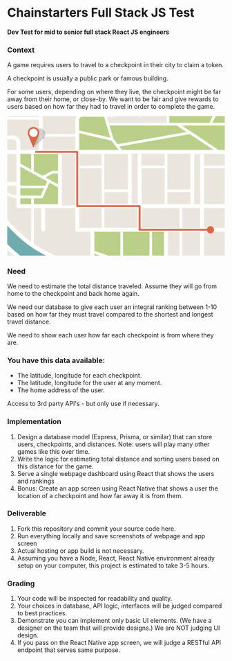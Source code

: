 # Chainstarters Full Stack JS Test

__Dev Test for mid to senior full stack React JS engineers__

### Context

A game requires users to travel to a checkpoint in their city to claim a token.

A checkpoint is usually a public park or famous building.

For some users, depending on where they live, the checkpoint might be far away from their home, or close-by. We want to be fair and give rewards to users based on how far they had to travel in order to complete the game.

![](/map_example.png)

### Need

We need to estimate the total distance traveled. Assume they will go from home to the checkpoint and back home again.

We need our database to give each user an integral ranking between 1-10 based on how far they must travel compared to the shortest and longest travel distance.

We need to show each user how far each checkpoint is from where they are.


### You have this data available:

- The latitude, longitude for each checkpoint.
- The latitude, longitude for the user at any moment.
- The home address of the user.

Access to 3rd party API's  - but only use if necessary.


### Implementation

1. Design a database model (Express, Prisma, or similar) that can store users, checkpoints, and distances. Note: users will play many other games like this over time.
1. Write the logic for estimating total distance and sorting users based on this distance for the game.
1. Serve a single webpage dashboard using React that shows the users and rankings
1. Bonus: Create an app screen using React Native that shows a user the location of a checkpoint and how far away it is from them.

### Deliverable

1. Fork this repository and commit your source code here.
1. Run everything locally and save screenshots of webpage and app screen 
1. Actual hosting or app build is not necessary.
1. Assuming you have a Node, React, React Native environment already setup on your computer, this project is estimated to take 3-5 hours.

### Grading

1. Your code will be inspected for readability and quality.
1. Your choices in database, API logic, interfaces will be judged compared to best practices.
1. Demonstrate you can implement only basic UI elements. (We have a designer on the team that will provide designs.) We are NOT judging UI design.
1. If you pass on the React Native app screen, we will judge a RESTful API endpoint that serves same purpose.

